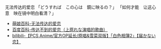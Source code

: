 无法传达的爱恋
「どうすれば　この心は　鏡に映るの？」
「如何才能　让这心意　映在镜中明白看清？」
- [萌娘百科-无法传达的爱恋](https://zh.moegirl.org.cn/%E6%97%A0%E6%B3%95%E4%BC%A0%E8%BE%BE%E7%9A%84%E7%88%B1%E6%81%8B)
- [百度百科-传达不到的爱恋（上原れな演唱的歌曲）](https://baike.baidu.com/item/%E4%BC%A0%E8%BE%BE%E4%B8%8D%E5%88%B0%E7%9A%84%E7%88%B1%E6%81%8B/12018928)
- [bilibili-【PCS Anime/官方OP延长/原唱&雪菜双版】「白色相簿2」【届かない恋】](https://www.bilibili.com/video/BV1Hv411i7cH/)
